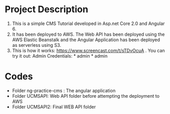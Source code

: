 # Project Description
1. This is a simple CMS Tutorial developed in Asp.net Core 2.0 and Angular 6.
2. It has been deployed to AWS. The Web API has been deployed using the AWS Elastic Beanstalk and the Angular Application has been deployed as serverless using S3. 
3. This is how it works: https://www.screencast.com/t/sTDvOcuA . You can try it out: 
		Admin Credentials: 
		* admin
		* admin
		
# Codes
- Folder  ng-practice-cms : The angular application
- Folder UCMSAPI: Web API folder before attempting the deployment to AWS
- Folder UCMSAPI2: Final WEB API folder

